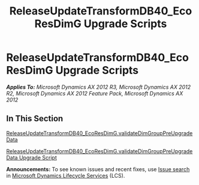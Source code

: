 ﻿---
title: ReleaseUpdateTransformDB40_EcoResDimG Upgrade Scripts
TOCTitle: ReleaseUpdateTransformDB40_EcoResDimG Upgrade Scripts
ms:assetid: dde2d3c9-37f7-4eda-af6d-b7ed3f5065a5
ms:mtpsurl: https://msdn.microsoft.com/en-us/library/JJ737224(v=AX.60)
ms:contentKeyID: 49711665
ms.date: 05/18/2015
mtps_version: v=AX.60
---

# ReleaseUpdateTransformDB40\_EcoResDimG Upgrade Scripts 


_**Applies To:** Microsoft Dynamics AX 2012 R3, Microsoft Dynamics AX 2012 R2, Microsoft Dynamics AX 2012 Feature Pack, Microsoft Dynamics AX 2012_

## In This Section

[ReleaseUpdateTransformDB40\_EcoResDimG.validateDimGroupPreUpgradeData](releaseupdatetransformdb40-ecoresdimg-validatedimgrouppreupgradedata.md)

[ReleaseUpdateTransformDB40\_EcoResDimG.validateDimGroupPreUpgradeData Upgrade Script](releaseupdatetransformdb40-ecoresdimg-validatedimgrouppreupgradedata-upgrade-script.md)

  
**Announcements:** To see known issues and recent fixes, use [Issue search](http://go.microsoft.com/fwlink/?linkid=389258) in [Microsoft Dynamics Lifecycle Services](http://go.microsoft.com/fwlink/?linkid=306505) (LCS).


